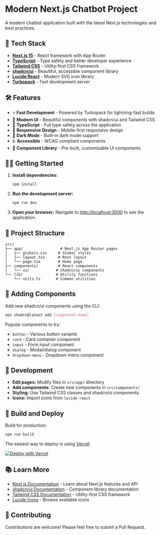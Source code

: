 # Modern Next.js Chatbot Project

A modern chatbot application built with the latest Next.js technologies and best practices.

## 🚀 Tech Stack

- **[Next.js 15](https://nextjs.org)** - React framework with App Router
- **[TypeScript](https://www.typescriptlang.org/)** - Type safety and better developer experience
- **[Tailwind CSS](https://tailwindcss.com/)** - Utility-first CSS framework
- **[shadcn/ui](https://ui.shadcn.com/)** - Beautiful, accessible component library
- **[Lucide React](https://lucide.dev/)** - Modern SVG icon library
- **[Turbopack](https://turbo.build/pack)** - Fast development server

## 🛠️ Features

- ⚡ **Fast Development** - Powered by Turbopack for lightning-fast builds
- 🎨 **Modern UI** - Beautiful components with shadcn/ui and Tailwind CSS
- 🔧 **TypeScript** - Full type safety across the application
- 📱 **Responsive Design** - Mobile-first responsive design
- 🌙 **Dark Mode** - Built-in dark mode support
- ♿ **Accessible** - WCAG compliant components
- 🧩 **Component Library** - Pre-built, customizable UI components

## 🏃‍♂️ Getting Started

1. **Install dependencies:**
   ```bash
   npm install
   ```

2. **Run the development server:**
   ```bash
   npm run dev
   ```

3. **Open your browser:**
   Navigate to [http://localhost:3000](http://localhost:3000) to see the application.

## 📁 Project Structure

```
src/
├── app/                 # Next.js App Router pages
│   ├── globals.css     # Global styles
│   ├── layout.tsx      # Root layout
│   └── page.tsx        # Home page
├── components/         # React components
│   └── ui/            # shadcn/ui components
└── lib/               # Utility functions
    └── utils.ts       # Common utilities
```

## 🎨 Adding Components

Add new shadcn/ui components using the CLI:

```bash
npx shadcn@latest add [component-name]
```

Popular components to try:
- `button` - Various button variants
- `card` - Card container component
- `input` - Form input component
- `dialog` - Modal/dialog component
- `dropdown-menu` - Dropdown menu component

## 🎯 Development

- **Edit pages:** Modify files in `src/app/` directory
- **Add components:** Create new components in `src/components/`
- **Styling:** Use Tailwind CSS classes and shadcn/ui components
- **Icons:** Import icons from `lucide-react`

## 🚀 Build and Deploy

Build for production:
```bash
npm run build
```

The easiest way to deploy is using [Vercel](https://vercel.com/new):

[![Deploy with Vercel](https://vercel.com/button)](https://vercel.com/new/clone?repository-url=https://github.com/your-username/your-repo)

## 📚 Learn More

- [Next.js Documentation](https://nextjs.org/docs) - Learn about Next.js features and API
- [shadcn/ui Documentation](https://ui.shadcn.com/) - Component library documentation
- [Tailwind CSS Documentation](https://tailwindcss.com/docs) - Utility-first CSS framework
- [Lucide Icons](https://lucide.dev/icons) - Browse available icons

## 🤝 Contributing

Contributions are welcome! Please feel free to submit a Pull Request.
